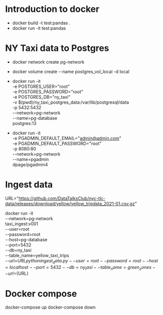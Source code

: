 # Introduction to docker

- docker build -t test:pandas .
- docker run -it test:pandas

# NY Taxi data to Postgres

- docker network create pg-network
- docker volume create --name postgres_vol_local -d local

- docker run -it \
 -e POSTGRES_USER="root" \
 -e POSTGRES_PASSWORD="root" \
 -e POSTGRES_DB="ny_taxi" \
 -v $(pwd)/ny_taxi_postgres_data:/var/lib/postgresql/data \
 -p 5432:5432 \
 --network=pg-network \
 --name=pg-database \
 postgres:13

- docker run -it \
 -e PGADMIN_DEFAULT_EMAIL="admin@admin.com" \
 -e PGADMIN_DEFAULT_PASSWORD="root" \
  -p 8080:80 \
 --network=pg-network \
 --name=pgadmin \
 dpage/pgadmin4

# Ingest data

URL="https://github.com/DataTalksClub/nyc-tlc-data/releases/download/yellow/yellow_tripdata_2021-01.csv.gz"

docker run -it \
  --network=pg-network \
  taxi_ingest:v001 \
    --user=root \
    --password=root \
    --host=pg-database \
    --port=5432 \
    --db=ny_taxi \
    --table_name=yellow_taxi_trips \
    --url=${URL}
python ingest_data.py   --user=root   --password=root   --host=localhost   --port=5432   --db=ny_taxi   --table_name=green_zones   --url=${URL}


  # Docker compose

  docker-compose up
  docker-compose down